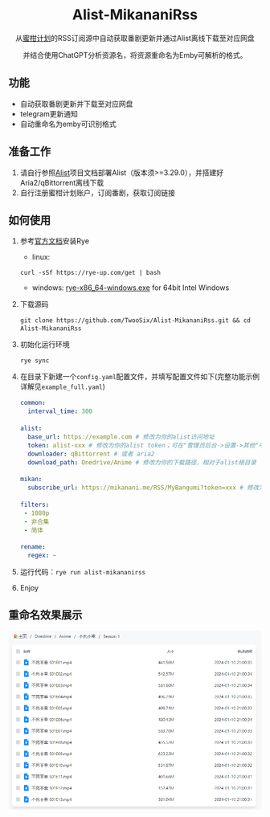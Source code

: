 <h1 align="center">
  Alist-MikananiRss
</h1>
<p align="center">
  从<a href="https://mikanani.me/">蜜柑计划</a>的RSS订阅源中自动获取番剧更新并通过Alist离线下载至对应网盘
</p>  
<p align="center">
  并结合使用ChatGPT分析资源名，将资源重命名为Emby可解析的格式。
</p>  

## 功能
- 自动获取番剧更新并下载至对应网盘
- telegram更新通知
- 自动重命名为emby可识别格式

## 准备工作 
1. 请自行参照[Alist](https://github.com/alist-org/alist)项目文档部署Alist（版本须>=3.29.0），并搭建好Aria2/qBittorrent离线下载
2. 自行注册蜜柑计划账户，订阅番剧，获取订阅链接

## 如何使用
1. 参考[官方文档](https://rye-up.com/guide/installation/)安装Rye 
   - linux:
   ```shell
   curl -sSf https://rye-up.com/get | bash
   ```
   - windows: [rye-x86_64-windows.exe](https://github.com/astral-sh/rye/releases/latest/download/rye-x86_64-windows.exe) for 64bit Intel Windows
2. 下载源码
   ```shell
   git clone https://github.com/TwooSix/Alist-MikananiRss.git && cd Alist-MikananiRss
   ```
3. 初始化运行环境
   ```shell
   rye sync
   ```
3. 在目录下新建一个`config.yaml`配置文件，并填写配置文件如下(完整功能示例详解见`example_full.yaml`)
   ```yaml
   common:
     interval_time: 300
   
   alist:
     base_url: https://example.com # 修改为你的alist访问地址
     token: alist-xxx # 修改为你的alist token；可在"管理员后台->设置->其他"中找到
     downloader: qBittorrent # 或者 aria2
     download_path: Onedrive/Anime # 修改为你的下载路径，相对于alist根目录
   
   mikan:
     subscribe_url: https://mikanani.me/RSS/MyBangumi?token=xxx # 修改为你的蜜柑订阅地址
   
   filters:
    - 1080p
    - 非合集
    - 简体
   
   rename:
     regex: ~
   ```
4. 运行代码：`rye run alist-mikananirss`  

5. Enjoy

## 重命名效果展示
<div align=center>
<img src="https://github.com/TwooSix/Alist-MikananiRss/blob/master/imgs/show_pic1.png"/>
</div>
